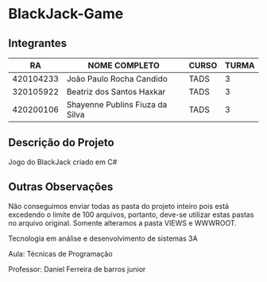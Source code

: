 # BlackJack-Game 


## Integrantes
| RA   | NOME COMPLETO | CURSO | TURMA |
|------|---------------|-------|-------|
| 420104233  |  João Paulo Rocha Candido         | TADS  | 3 |
| 320105922  | Beatriz dos Santos Haxkar         | TADS  | 3 | 
| 420200106  |  Shayenne Publins Fiuza da Silva  | TADS  | 3 |

## Descrição do Projeto 
Jogo do BlackJack criado em C#  

## Outras Observações  

Não conseguimos enviar todas as pasta do projeto inteiro pois está excedendo o limite de 100 arquivos, portanto, deve-se utilizar estas pastas no arquivo original. Somente 
alteramos a pasta VIEWS e WWWROOT. 

Tecnologia em análise e desenvolvimento de sistemas 3A

Aula: Técnicas de Programação

Professor: Daniel Ferreira de barros junior
 
